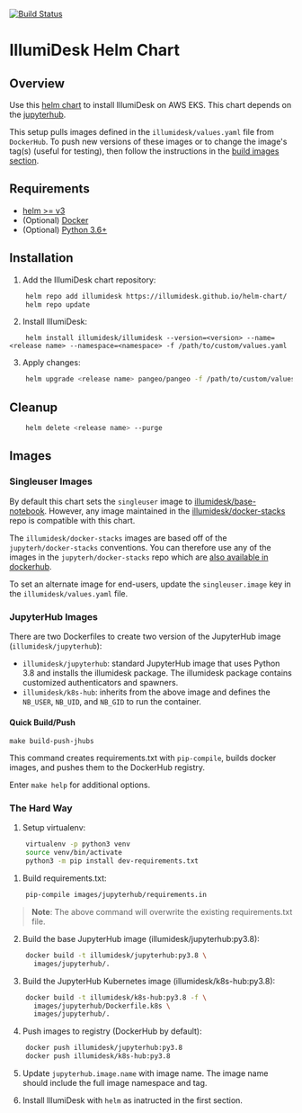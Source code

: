 [![Build Status](https://travis-ci.com/IllumiDesk/helm-chart.svg?branch=main)](https://travis-ci.com/IllumiDesk/helm-chart)

# IllumiDesk Helm Chart

## Overview

Use this [helm chart](https://helm.sh/docs/topics/charts/) to install IllumiDesk on AWS EKS. This chart depends on the [jupyterhub](https://zero-to-jupyterhub.readthedocs.io/en/latest/).

This setup pulls images defined in the `illumidesk/values.yaml` file from `DockerHub`. To push new versions of these images or to change the image's tag(s) (useful for testing), then follow the instructions in the [build images section](#build-images).  

## Requirements

- [helm >= v3](https://github.com/kubernetes/helm)
- (Optional) [Docker](https://docs.docker.com/get-docker/)
- (Optional) [Python 3.6+](https://www.python.org/downloads/)


## Installation

1. Add the IllumiDesk chart repository:

```bash
    helm repo add illumidesk https://illumidesk.github.io/helm-chart/
    helm repo update
```

2. Install IllumiDesk:

```shell
    helm install illumidesk/illumidesk --version=<version> --name=<release name> --namespace=<namespace> -f /path/to/custom/values.yaml
```

3. Apply changes:

```bash
    helm upgrade <release name> pangeo/pangeo -f /path/to/custom/values.yaml
```

## Cleanup

```bash
    helm delete <release name> --purge
```

## Images

### Singleuser Images

By default this chart sets the `singleuser` image to [illumidesk/base-notebook](https://hub.docker.com/r/illumidesk/base-notebook). However, any image maintained in the [illumidesk/docker-stacks](https://github.com/illumidesk/docker-stacks) repo is compatible with this chart.

The `illumidesk/docker-stacks` images are based off of the `jupyterh/docker-stacks` conventions. You can therefore use any of the images in the `jupyterh/docker-stacks` repo which are [also available in dockerhub](https://hub.docker.com/u/jupyter).

To set an alternate image for end-users, update the `singleuser.image` key in the `illumidesk/values.yaml` file.

### JupyterHub Images

There are two Dockerfiles to create two version of the JupyterHub image (`illumidesk/jupyterhub`):

- `illumidesk/jupyterhub`: standard JupyterHub image that uses Python 3.8 and installs the illumidesk package. The illumidesk package contains customized authenticators and spawners.
- `illumidesk/k8s-hub`: inherits from the above image and defines the `NB_USER`, `NB_UID`, and `NB_GID` to run the container.

#### Quick Build/Push

    make build-push-jhubs

This command creates requirements.txt with `pip-compile`, builds docker images, and pushes them to the DockerHub registry.

Enter `make help` for additional options.

### The Hard Way

1. Setup virtualenv:

```bash
    virtualenv -p python3 venv
    source venv/bin/activate
    python3 -m pip install dev-requirements.txt
```

1. Build requirements.txt:

```bash
    pip-compile images/jupyterhub/requirements.in
```

> **Note**: The above command will overwrite the existing requirements.txt file.

2. Build the base JupyterHub image (illumidesk/jupyterhub:py3.8):

```bash
    docker build -t illumidesk/jupyterhub:py3.8 \
      images/jupyterhub/.
```

3. Build the JupyterHub Kubernetes image (illumidesk/k8s-hub:py3.8):

```bash
    docker build -t illumidesk/k8s-hub:py3.8 -f \
      images/jupyterhub/Dockerfile.k8s \
      images/jupyterhub/.
```

4. Push images to registry (DockerHub by default):

```bash
    docker push illumidesk/jupyterhub:py3.8
    docker push illumidesk/k8s-hub:py3.8
```

5. Update `jupyterhub.image.name` with image name. The image name should include the full image namespace and tag.

6. Install IllumiDesk with `helm` as inatructed in the first section.